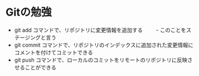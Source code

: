 # Gitの勉強
- git add コマンドで、リポジトリに変更情報を追加する
　　 - このことをステージングと言う
- git commit コマンドで、リポジトリのインデックスに追加された変更情報にコメントを付けてコミットできる 
- git push コマンドで、ローカルのコミットをリモートのリポジトリに反映させることができる
